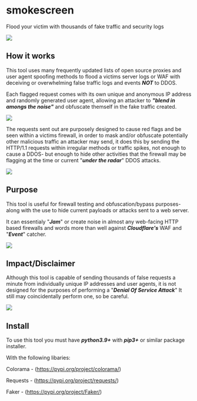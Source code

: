 # smokescreen
Flood your victim with thousands of fake traffic and security logs

![](https://i.ibb.co/v3CYfpQ/smokescreenbanner.png)

## How it works

This tool uses many frequently updated lists of open source proxies and user agent spoofing methods to flood a victims server logs or WAF with deceiving or overwhelming false traffic logs and events ***NOT*** to DDOS.

Each flagged request comes with its own unique and anonymous IP address and randomly generated user agent, allowing an attacker to ***"blend in amongs the noise"*** and obfuscate themself in the fake traffic created.

![](https://i.ibb.co/PT5KTh0/In-Shot-20230905-195343771.jpg)

The requests sent out are purposely designed to cause red flags and be seen within a victims firewall, in order to mask and/or obfuscate potentially other malicious traffic an attacker may send, it does this by sending the HTTP/1.1 requests within irregular methods or traffic spikes, not enough to cause a DDOS- but enough to hide other activities that the firewall may be flagging at the time or current "***under the radar***" DDOS attacks.

![](https://i.ibb.co/4YQXJbJ/events.png)

## Purpose

This tool is useful for firewall testing and obfuscation/bypass purposes- along with the use to hide current payloads or attacks sent to a web server.

It can essentialy "***Jam***" or create noise in almost any web-facing HTTP based firewalls and words more than well against ***Cloudflare's*** WAF and "***Event***" catcher.

![](https://i.ibb.co/021wBcw/events2.png)

## Impact/Disclaimer

Although this tool is capable of sending thousands of false requests a minute from individually unique IP addresses and user agents, it is not designed for the purposes of performing a "***Denial Of Service Attack***" It still may coincidentally perform one, so be careful.

![](https://i.ibb.co/98cwZVZ/no2.png)


## Install

To use this tool you must have ***python3.9+*** with ***pip3+*** or similar package installer.

With the following libaries:

Colorama - (https://pypi.org/project/colorama/)

Requests - (https://pypi.org/project/requests/)

Faker - (https://pypi.org/project/Faker/)

